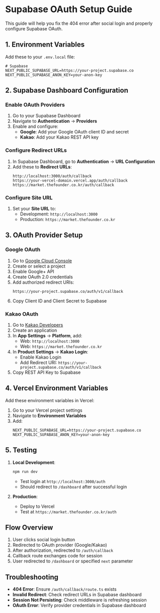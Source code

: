 # Supabase OAuth Setup Guide

This guide will help you fix the 404 error after social login and properly configure Supabase OAuth.

## 1. Environment Variables

Add these to your `.env.local` file:

```env
# Supabase
NEXT_PUBLIC_SUPABASE_URL=https://your-project.supabase.co
NEXT_PUBLIC_SUPABASE_ANON_KEY=your-anon-key
```

## 2. Supabase Dashboard Configuration

### Enable OAuth Providers

1. Go to your Supabase Dashboard
2. Navigate to **Authentication** → **Providers**
3. Enable and configure:
   - **Google**: Add your Google OAuth client ID and secret
   - **Kakao**: Add your Kakao REST API key

### Configure Redirect URLs

1. In Supabase Dashboard, go to **Authentication** → **URL Configuration**
2. Add these to **Redirect URLs**:
   ```
   http://localhost:3000/auth/callback
   https://your-vercel-domain.vercel.app/auth/callback
   https://market.thefounder.co.kr/auth/callback
   ```

### Configure Site URL

1. Set your **Site URL** to:
   - Development: `http://localhost:3000`
   - Production: `https://market.thefounder.co.kr`

## 3. OAuth Provider Setup

### Google OAuth

1. Go to [Google Cloud Console](https://console.cloud.google.com/)
2. Create or select a project
3. Enable Google+ API
4. Create OAuth 2.0 credentials
5. Add authorized redirect URIs:
   ```
   https://your-project.supabase.co/auth/v1/callback
   ```
6. Copy Client ID and Client Secret to Supabase

### Kakao OAuth

1. Go to [Kakao Developers](https://developers.kakao.com/)
2. Create an application
3. In **App Settings** → **Platform**, add:
   - Web: `http://localhost:3000`
   - Web: `https://market.thefounder.co.kr`
4. In **Product Settings** → **Kakao Login**:
   - Enable Kakao Login
   - Add Redirect URI: `https://your-project.supabase.co/auth/v1/callback`
5. Copy REST API Key to Supabase

## 4. Vercel Environment Variables

Add these environment variables in Vercel:

1. Go to your Vercel project settings
2. Navigate to **Environment Variables**
3. Add:
   ```
   NEXT_PUBLIC_SUPABASE_URL=https://your-project.supabase.co
   NEXT_PUBLIC_SUPABASE_ANON_KEY=your-anon-key
   ```

## 5. Testing

1. **Local Development**:
   ```bash
   npm run dev
   ```
   - Test login at `http://localhost:3000/auth`
   - Should redirect to `/dashboard` after successful login

2. **Production**:
   - Deploy to Vercel
   - Test at `https://market.thefounder.co.kr/auth`

## Flow Overview

1. User clicks social login button
2. Redirected to OAuth provider (Google/Kakao)
3. After authorization, redirected to `/auth/callback`
4. Callback route exchanges code for session
5. User redirected to `/dashboard` or specified `next` parameter

## Troubleshooting

- **404 Error**: Ensure `/auth/callback/route.ts` exists
- **Invalid Redirect**: Check redirect URLs in Supabase dashboard
- **Session Not Persisting**: Check middleware is refreshing session
- **OAuth Error**: Verify provider credentials in Supabase dashboard